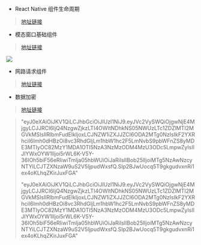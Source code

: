 + React Native 组件生命周期
> [地址链接](https://www.jianshu.com/p/72f8c1da0b65)


+ 模态窗口基础组件

> [地址链接](https://github.com/maxs15/react-native-modalbox)
> 

![](https://camo.githubusercontent.com/d4a496a80e4159490d873dcc37e93b71d6da7e0b/687474703a2f2f692e696d6775722e636f6d2f3358554c4c74382e676966)


+ 网路请求组件 
> [地址链接](https://www.npmjs.com/package/axios)
> 

+ 数据加密
> [地址链接](https://www.npmjs.com/package/node-forge)
> 




> "eyJ0eXAiOiJKV1QiLCJhbGciOiJIUzI1NiJ9.eyJVc2VySWQiOjgwNjE4MjgyLCJJRCI6IjQ4NzgwZjkzLTI4OWItNDhkNS05NWUzLTc1ZDZlMTI2MGVkMSIsIlRlbmFudElkIjoxLCJNZW1iZXJJZCI6ODA2MTg0NzIsIkF2YXRhciI6Imh0dHBzOi8vc3RhdGljLm1hbW1hc2F5LmNvbS9pbWFnZS8yMDE3MTIyOC82MzY1MDA1OTI5NzA3NzMzODM4MzU3ODc5LmpwZyIsIlJlYWxOYW1lIjoi5rWL6K-V5Y-36IOh5biF56eRIiwiTmlja05hbWUiOiJaRiIsIlBob25lIjoiMTg5NzAwNzcyNTYiLCJTZXNzaW9uS2V5IjpudWxsfQ.SIp2BJwUocq5T9gkgudvxnRi1ex4oKLhqZKirJuxFGA"
> 
> "eyJ0eXAiOiJKV1QiLCJhbGciOiJIUzI1NiJ9.eyJVc2VySWQiOjgwNjE4MjgyLCJJRCI6IjQ4NzgwZjkzLTI4OWItNDhkNS05NWUzLTc1ZDZlMTI2MGVkMSIsIlRlbmFudElkIjoxLCJNZW1iZXJJZCI6ODA2MTg0NzIsIkF2YXRhciI6Imh0dHBzOi8vc3RhdGljLm1hbW1hc2F5LmNvbS9pbWFnZS8yMDE3MTIyOC82MzY1MDA1OTI5NzA3NzMzODM4MzU3ODc5LmpwZyIsIlJlYWxOYW1lIjoi5rWL6K-V5Y-36IOh5biF56eRIiwiTmlja05hbWUiOiJaRiIsIlBob25lIjoiMTg5NzAwNzcyNTYiLCJTZXNzaW9uS2V5IjpudWxsfQ.SIp2BJwUocq5T9gkgudvxnRi1ex4oKLhqZKirJuxFGA"


